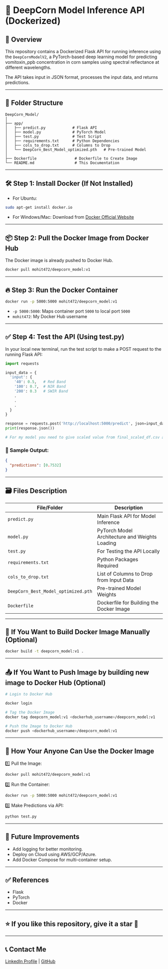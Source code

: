 # 🚀 DeepCorn Model Inference API (Dockerized)

## 📜 **Overview**
This repository contains a Dockerized Flask API for running inference using the `DeepCornModelV2`, a PyTorch-based deep learning model for predicting vomitoxin_ppb concentration in corn samples using spectral reflectance at different wavelengths.

The API takes input in JSON format, processes the input data, and returns predictions.

---

## 🌟 **Folder Structure**
```
DeepCorn_Model/
│
├── app/
│   ├── predict.py            # Flask API
│   ├── model.py              # PyTorch Model
│   ├── test.py               # Test Script
│   ├── requirements.txt      # Python Dependencies
│   ├── cols_to_drop.txt      # Columns to Drop
│   └── DeepCorn_Best_Model_optimized.pth   # Pre-trained Model
│
├── Dockerfile                 # Dockerfile to Create Image
└── README.md                  # This Documentation
```

---

## 🛠️ **Step 1: Install Docker (If Not Installed)**
- For Ubuntu:
```bash
sudo apt-get install docker.io
```

- For Windows/Mac:
Download from [Docker Official Website](https://www.docker.com/products/docker-desktop/)

---

## 📦 **Step 2: Pull the Docker Image from Docker Hub**

The Docker image is already pushed to Docker Hub.

```bash
docker pull mohit472/deepcorn_model:v1
```

---

## 🔥 **Step 3: Run the Docker Container**

```bash
docker run -p 5000:5000 mohit472/deepcorn_model:v1
```

- `-p 5000:5000`: Maps container port `5000` to local port `5000`
- `mohit472`: My Docker Hub username

---

## ✅ **Step 4: Test the API (Using test.py)**

In your local new terminal, run the test script to make a POST request to the running Flask API:

```python
import requests

input_data = {
  'input': {
    '40': 0.5,   # Red Band
    '100': 0.7,  # NIR Band
    '200': 0.3   # SWIR Band
    .
    .
    .
  }
}

response = requests.post('http://localhost:5000/predict', json=input_data)
print(response.json())

# For my model you need to give scaled value from final_scaled_df.csv as input format that have values for column '0' to '447' spectral reflectance bands and my model will take necessary columns needed for prediction.

```

### 🎯 Sample Output:
```json
{
  "predictions": [0.7532]
}
```

---

## 🗃️ **Files Description**

| File/Folder             | Description                                                    |
|----------------|------------------------------------------------------|
| `predict.py`        | Main Flask API for Model Inference                               |
| `model.py`          | PyTorch Model Architecture and Weights Loading          |
| `test.py`               | For Testing the API Locally                                             |
| `requirements.txt` | Python Packages Required                                     |
| `cols_to_drop.txt` | List of Columns to Drop from Input Data                    |
| `DeepCorn_Best_Model_optimized.pth` | Pre-trained Model Weights                       |
| `Dockerfile`             | Dockerfile for Building the Docker Image                      |

---

## 🎯 **If You Want to Build Docker Image Manually (Optional)**

```bash
docker build -t deepcorn_model:v1 .
```

---

## 📤 **If You Want to Push Image by building new image to Docker Hub (Optional)**

```bash
# Login to Docker Hub

docker login

# Tag the Docker Image
docker tag deepcorn_model:v1 <dockerhub_username>/deepcorn_model:v1

# Push the Image to Docker Hub
docker push <dockerhub_username>/deepcorn_model:v1
```

---

## 🛑 **How Your Anyone Can Use the Docker Image**

1️⃣ Pull the Image:
```bash
docker pull mohit472/deepcorn_model:v1
```

2️⃣ Run the Container:
```bash
docker run -p 5000:5000 mohit472/deepcorn_model:v1
```

3️⃣ Make Predictions via API:
```bash
python test.py
```

---

## 🎯 **Future Improvements**
- Add logging for better monitoring.
- Deploy on Cloud using AWS/GCP/Azure.
- Add Docker Compose for multi-container setup.

---

## ✅ **References**
- Flask
- PyTorch
- Docker

---

## ⭐️ **If you like this repository, give it a star 🌟**

---

## 📞 **Contact Me**
[LinkedIn Profile](https://www.linkedin.com/in/mohitgupta012/)  |  [GitHub](https://github.com/MohitGupta0123)